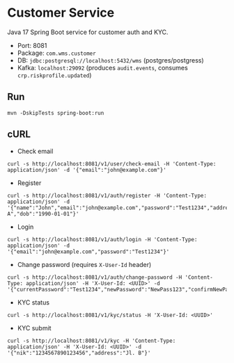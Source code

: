 # Customer Service

Java 17 Spring Boot service for customer auth and KYC.

- Port: 8081
- Package: `com.wms.customer`
- DB: `jdbc:postgresql://localhost:5432/wms` (postgres/postgress)
- Kafka: `localhost:29092` (produces `audit.events`, consumes `crp.riskprofile.updated`)

## Run

`mvn -DskipTests spring-boot:run`

## cURL

- Check email

```
curl -s http://localhost:8081/v1/user/check-email -H 'Content-Type: application/json' -d '{"email":"john@example.com"}'
```

- Register

```
curl -s http://localhost:8081/v1/auth/register -H 'Content-Type: application/json' -d '{"name":"John","email":"john@example.com","password":"Test1234","address":"Jl. A","dob":"1990-01-01"}'
```

- Login

```
curl -s http://localhost:8081/v1/auth/login -H 'Content-Type: application/json' -d '{"email":"john@example.com","password":"Test1234"}'
```

- Change password (requires `X-User-Id` header)

```
curl -s http://localhost:8081/v1/auth/change-password -H 'Content-Type: application/json' -H 'X-User-Id: <UUID>' -d '{"currentPassword":"Test1234","newPassword":"NewPass123","confirmNewPassword":"NewPass123"}'
```

- KYC status

```
curl -s http://localhost:8081/v1/kyc/status -H 'X-User-Id: <UUID>'
```

- KYC submit

```
curl -s http://localhost:8081/v1/kyc -H 'Content-Type: application/json' -H 'X-User-Id: <UUID>' -d '{"nik":"1234567890123456","address":"Jl. B"}'
```

